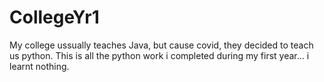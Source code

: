 # CollegeYr1
My college ussually teaches Java, but cause covid, they decided to teach us python.
This is all the python work i completed during my first year... i learnt nothing.
